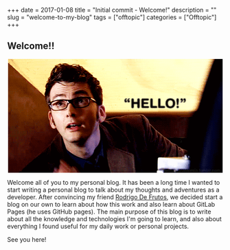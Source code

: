+++
date = 2017-01-08
title = "Initial commit - Welcome!"
description = ""
slug = "welcome-to-my-blog"
tags = ["offtopic"]
categories = ["Offtopic"]
+++

## Welcome!!

<img style="display: block; margin-left: auto; margin-right: auto" src="/images/doctor-who-hello.gif">

Welcome all of you to my personal blog. It has been a long time I wanted to start writing a personal blog to talk about my thoughts and adventures as a developer. After convincing my friend [Rodrigo De Frutos](https://darkrodry.github.io/), we decided start a blog on our own to learn about how this work and also learn about GitLab Pages (he uses GitHub pages). The main purpose of this blog is to write about all the knowledge and technologies I'm going to learn, and also about everything I found useful for my daily work or personal projects.

See you here!

